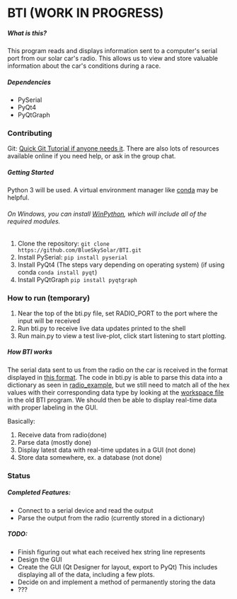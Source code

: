 # BTI (WORK IN PROGRESS)

##### What is this?
This program reads and displays information sent to a computer's serial port from our solar car's radio. This allows us to view and store valuable information about the car's conditions during a race. 

##### Dependencies
* PySerial
* PyQt4 
* PyQtGraph

### Contributing

Git:
[Quick Git Tutorial if anyone needs it](https://try.github.io/). There are also lots of resources available online if you need help, or ask in the group chat.

##### Getting Started
Python 3 will be used. A virtual environment manager like [conda](http://conda.pydata.org/docs/download.html) may be helpful.

###### On Windows, you can install [WinPython](http://winpython.github.io/), which will include all of the required modules.
1. Clone the repository:  `git clone https://github.com/BlueSkySolar/BTI.git`
2. Install PySerial: `pip install pyserial`
3. Install PyQt4 (The steps vary depending on operating system) (if using conda `conda install pyqt`)
4. Install PyQtGraph `pip install pyqtgraph`

### How to run (temporary)
1. Near the top of the bti.py file, set RADIO_PORT to the port where the input will be received
2. Run bti.py to receive live data updates printed to the shell
3. Run main.py to view a test live-plot, click start listening to start plotting.

##### How BTI works

The serial data sent to us from the radio on the car is received in the format displayed in [this format](radio_data.txt). The code in bti.py is able to parse this data into a dictionary as seen in [radio_example](radio_example.txt), but we still need to match all of the hex values with their corresponding data type by looking at the [workspace file](legacy_workspace_file.txt) in the old BTI program. We should then be able to display real-time data with proper labeling in the GUI.

Basically:

1. Receive data from radio(done)
2. Parse data (mostly done)
3. Display latest data with real-time updates in a GUI (not done)
4. Store data somewhere, ex. a database (not done)

### Status

##### Completed Features:
* Connect to a serial device and read the output
* Parse the output from the radio (currently stored in a dictionary)

##### TODO:
* Finish figuring out what each received hex string  line represents
* Design the GUI
* Create the GUI (Qt Designer for layout, export to PyQt) This includes displaying all of the data, including a few plots.
* Decide on and implement a method of permanently storing the data
* ???
